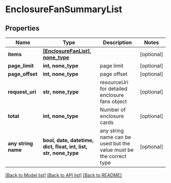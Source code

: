 # EnclosureFanSummaryList


## Properties
Name | Type | Description | Notes
------------ | ------------- | ------------- | -------------
**items** | [**[EnclosureFanList], none_type**](EnclosureFanList.md) |  | [optional] 
**page_limit** | **int, none_type** | page limit | [optional] 
**page_offset** | **int, none_type** | page offset | [optional] 
**request_uri** | **str, none_type** | resourceUri for detailed enclosure fans object | [optional] 
**total** | **int, none_type** | Number of enclosure cards | [optional] 
**any string name** | **bool, date, datetime, dict, float, int, list, str, none_type** | any string name can be used but the value must be the correct type | [optional]

[[Back to Model list]](../README.md#documentation-for-models) [[Back to API list]](../README.md#documentation-for-api-endpoints) [[Back to README]](../README.md)


